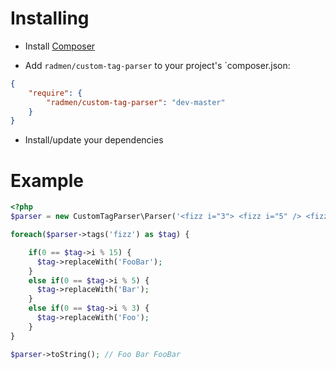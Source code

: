 # Installing

- Install [Composer](http://getcomposer.org)

- Add `radmen/custom-tag-parser` to your project's `composer.json:

```json
{
    "require": {
        "radmen/custom-tag-parser": "dev-master"
    }
}
```

- Install/update your dependencies

# Example

```php
<?php
$parser = new CustomTagParser\Parser('<fizz i="3"> <fizz i="5" /> <fizz i="15">');

foreach($parser->tags('fizz') as $tag) {

	if(0 == $tag->i % 15) {
	  $tag->replaceWith('FooBar');
	}
	else if(0 == $tag->i % 5) {
	  $tag->replaceWith('Bar');
	}
	else if(0 == $tag->i % 3) {
	  $tag->replaceWith('Foo');
	}
}

$parser->toString(); // Foo Bar FooBar
```
